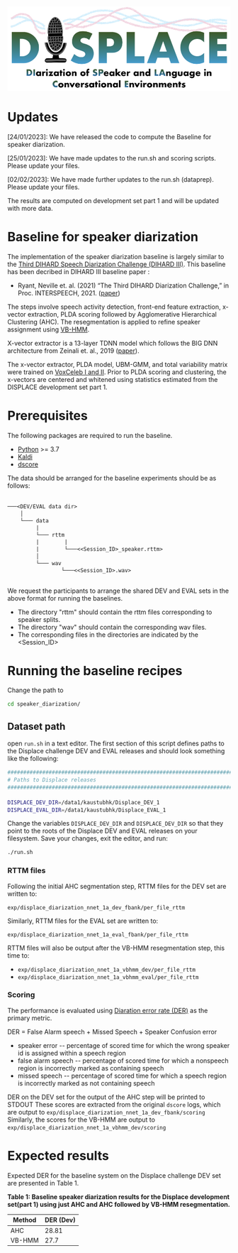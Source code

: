 <div align="left"><img src="displace_img.png" width="550"/></div>
 

# Updates
[24/01/2023]: We have released the code to compute the Baseline for speaker diarization. 

[25/01/2023]: We have made updates to the run.sh and scoring scripts. Please update your files. 

[02/02/2023]: We have made further updates to the run.sh (dataprep). Please update your files.

The results are computed on development set part 1 and will be updated with more data. 

# Baseline for speaker diarization 
The implementation of the speaker diarization baseline is largely similar to the  [Third DIHARD Speech Diarization Challenge (DIHARD III)](https://dihardchallenge.github.io/dihard3/). 
This baseline has been decribed in DIHARD III baseline paper :
- Ryant, Neville et. al. (2021) “The Third DIHARD Diarization Challenge,” in Proc. INTERSPEECH, 2021. ([paper](https://www.isca-speech.org/archive/interspeech_2021/ryant21_interspeech.html))

The steps involve speech activity detection, front-end feature extraction, x-vector extraction, PLDA scoring followed by Agglomerative Hierarchical Clustering (AHC). The resegmentation is applied to refine speaker assignment using [VB-HMM](https://www.fit.vutbr.cz/research/groups/speech/publi/2018/diez_odyssey2018_63.pdf). 

X-vector extractor is a 13-layer TDNN model which follows the BIG DNN architecture from Zeinali et. al., 2019 ([paper](https://arxiv.org/pdf/1910.12592.pdf)).

The x-vector extractor, PLDA model, UBM-GMM, and total variability matrix were trained on [VoxCeleb I and II](https://www.robots.ox.ac.uk/~vgg/data/voxceleb/). Prior to PLDA scoring and clustering, the x-vectors are centered and whitened using statistics estimated from the DISPLACE development set part 1.

# Prerequisites

The following packages are required to run the baseline.

- [Python](https://www.python.org/) >= 3.7
- [Kaldi](https://github.com/kaldi-asr/kaldi)
- [dscore](https://github.com/nryant/dscore)

The data should be arranged for the baseline experiments should be as follows:  
```
   
───<DEV/EVAL data dir>
    │
    └─── data
         |
         └─── rttm 
         |        |
         |        └───<<Session_ID>_speaker.rttm>
         │ 
         └─── wav
                 └───<<Session_ID>.wav>
                 
```
We request the participants to arrange the shared DEV and EVAL sets in the above format for running the baselines.
- The directory "rttm" should contain the rttm files corresponding to speaker splits.
- The directory "wav" should contain the corresponding wav files.
- The corresponding files in the directories are indicated by the <Session_ID>

  
# Running the baseline recipes
Change the path to
```bash
cd speaker_diarization/
```

## Dataset path
open ``run.sh`` in a text editor. The first section of this script defines paths to the Displace challenge DEV and EVAL releases and should look something like the following:

```bash
################################################################################
# Paths to Displace releases
################################################################################

DISPLACE_DEV_DIR=/data1/kaustubhk/Displace_DEV_1
DISPLACE_EVAL_DIR=/data1/kaustubhk/Displace_EVAL_1
```
  
Change the variables ``DISPLACE_DEV_DIR`` and ``DISPLACE_DEV_DIR`` so that they point to the roots of the Displace DEV and EVAL releases on your filesystem. Save your changes, exit the editor, and run:

```bash
./run.sh
```
  
### RTTM files

Following the initial AHC segmentation step, RTTM files for the DEV set are written to:

    exp/displace_diarization_nnet_1a_dev_fbank/per_file_rttm
  
Similarly, RTTM files for the EVAL set are written to:

    exp/displace_diarization_nnet_1a_eval_fbank/per_file_rttm

RTTM files will also be output after the VB-HMM resegmentation step, this time to:

- ``exp/displace_diarization_nnet_1a_vbhmm_dev/per_file_rttm``
- ``exp/displace_diarization_nnet_1a_vbhmm_eval/per_file_rttm``
  
### Scoring

The performance is evaluated using [Diaration error rate (DER)](https://github.com/nryant/dscore) as the primary metric.

DER = False Alarm speech + Missed Speech + Speaker Confusion error

- speaker error -- percentage of scored time for which the wrong speaker id is assigned within a speech region
- false alarm speech -- percentage of scored time for which a nonspeech region is incorrectly marked as containing speech
- missed speech -- percentage of scored time for which a speech region is incorrectly marked as not containing speech

DER on the DEV set for the output of the AHC step will be printed to STDOUT
These scores are extracted from the original ``dscore`` logs, which are output to ``exp/displace_diarization_nnet_1a_dev_fbank/scoring``
Similarly, the scores for the VB-HMM are output to ``exp/displace_diarization_nnet_1a_vbhmm_dev/scoring`` 
  
# Expected results

Expected DER for the baseline system on the Displace challenge DEV set are presented in Table 1.


**Table 1: Baseline speaker diarization results for the Displace development set(part 1) using just AHC and AHC followed by VB-HMM resegmentation.**

|  Method       | DER (Dev)   | 
| ------------  | ----------- |
| AHC           |   28.81     |       
| VB-HMM        |   27.7      |
  

  
<!-- ## Pretrained SAD model

We have placed a copy of the TDNN+stats SAD model used to produce these results on [Zenodo](https://zenodo.org/). To use this model, download and unarchive the [tarball](https://zenodo.org/record/4299009), then move it to ``speaker_diarization/exp``. -->

  


